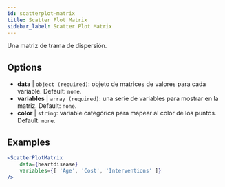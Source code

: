 ```yaml
---
id: scatterplot-matrix
title: Scatter Plot Matrix
sidebar_label: Scatter Plot Matrix
---
```


Una matriz de trama de dispersión.

## Options

* __data__ | `object (required)`: objeto de matrices de valores para cada variable. Default: `none`.
* __variables__ | `array (required)`: una serie de variables para mostrar en la matriz. Default: `none`.
* __color__ | `string`: variable categórica para mapear al color de los puntos. Default: `none`.


## Examples

```jsx live
<ScatterPlotMatrix
    data={heartdisease} 
    variables={[ 'Age', 'Cost', 'Interventions' ]}
/>
```

